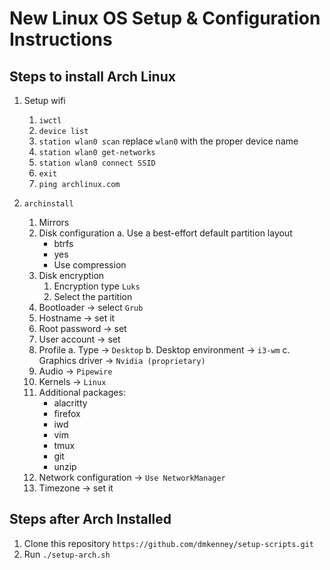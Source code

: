 # New Linux OS Setup & Configuration Instructions

## Steps to install Arch Linux

1. Setup wifi

   1. `iwctl`
   2. `device list`
   3. `station wlan0 scan` replace `wlan0` with the proper device name
   4. `station wlan0 get-networks`
   5. `station wlan0 connect SSID`
   6. `exit`
   7. `ping archlinux.com`

2. `archinstall`
   1. Mirrors
   2. Disk configuration
      a. Use a best-effort default partition layout
      - btrfs
      - yes
      - Use compression
   3. Disk encryption
      1. Encryption type `Luks`
      2. Select the partition
   4. Bootloader -> select `Grub`
   5. Hostname -> set it
   6. Root password -> set
   7. User account -> set
   8. Profile
      a. Type -> `Desktop`
      b. Desktop environment -> `i3-wm`
      c. Graphics driver -> `Nvidia (proprietary)`
   9. Audio -> `Pipewire`
   10. Kernels -> `Linux`
   11. Additional packages:
       - alacritty
       - firefox
       - iwd
       - vim
       - tmux
       - git
       - unzip
   12. Network configuration -> `Use NetworkManager`
   13. Timezone -> set it

## Steps after Arch Installed

1. Clone this repository `https://github.com/dmkenney/setup-scripts.git`
1. Run `./setup-arch.sh`

